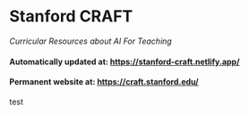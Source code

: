 # Stanford CRAFT
*Curricular Resources about AI For Teaching*
#### Automatically updated at: <https://stanford-craft.netlify.app/>
#### Permanent website at: <https://craft.stanford.edu/>

test
